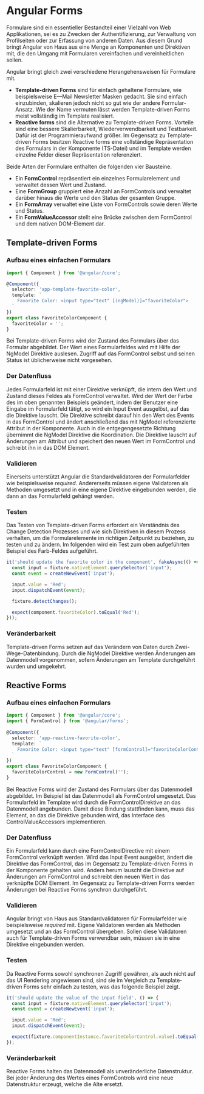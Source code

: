 # Angular Forms
Formulare sind ein essentieller Bestandteil einer Vielzahl von Web Applikationen, sei es zu Zwecken der Authentifizierung, zur Verwaltung von Profilseiten oder zur Erfassung von anderen Daten. Aus diesem Grund bringt Angular von Haus aus eine Menge an Komponenten und Direktiven mit, die den Umgang mit Formularen vereinfachen und vereinheitlichen sollen.

Angular bringt gleich zwei verschiedene Herangehensweisen für Formulare mit. 
* **Template-driven Forms** sind für einfach gehaltene Formulare, wie beispielsweise E—Mail Newsletter Masken gedacht. Sie sind einfach einzubinden, skalieren jedoch nicht so gut wie der andere Formular-Ansatz. Wie der Name vermuten lässt werden Template-driven Forms meist vollständig im Template realisiert.
* **Reactive forms** sind die Alternative zu Template-driven Forms. Vorteile sind eine bessere Skalierbarkeit, Wiederverwendbarkeit und Testbarkeit. Dafür ist der Programmieraufwand größer. Im Gegensatz zu Template-driven Forms besitzen Reactive forms eine vollständige Repräsentation des Formulars in der Komponente (TS-Datei) und im Template werden einzelne Felder dieser Repräsentation referenziert.

Beide Arten der Formulare enthalten die folgenden vier Bausteine.
* Ein **FormControl** repräsentiert ein einzelnes Formularelement und verwaltet dessen Wert und Zustand.
* Eine **FormGroup** gruppiert eine Anzahl an FormControls und verwaltet darüber hinaus die Werte und den Status der gesamten Gruppe.
* Ein **FormArray** verwaltet eine Liste von FormControls sowie deren Werte und Status.
* Ein **FormValueAccessor** stellt eine Brücke zwischen dem FormControl und dem nativen DOM-Element dar.

## Template-driven Forms
### Aufbau eines einfachen Formulars
```typescript
import { Component } from '@angular/core';

@Component({
  selector: 'app-template-favorite-color',
  template: `
    Favorite Color: <input type="text" [(ngModel)]="favoriteColor">
  `
})
export class FavoriteColorComponent {
  favoriteColor = '';
}
```
Bei Template-driven Forms wird der Zustand des Formulars über das Formular abgebildet. Der Wert eines Formularfeldes wird mit Hilfe der NgModel Direktive auslesen. Zugriff auf das FormControl selbst und seinen Status ist üblicherweise nicht vorgesehen.
### Der Datenfluss
Jedes Formularfeld ist mit einer Direktive verknüpft, die intern den Wert und Zustand dieses Feldes als FormControl verwaltet.
Wird der Wert der Farbe des im oben genannten Beispiels geändert, indem der Benutzer eine Eingabe im Formularfeld tätigt, so wird ein Input Event ausgelöst, auf das die Direktive lauscht. Die Direktive schreibt darauf hin den Wert des Events in das FormControl und ändert anschließend das mit NgModel referenzierte Attribut in der Komponente. Auch in die entgegengesetzte Richtung übernimmt die NgModel Direktive die Koordination. Die Direktive lauscht auf Änderungen am Attribut und speichert den neuen Wert im FormControl und schreibt ihn in das DOM Element.
### Validieren
Einerseits unterstützt Angular die Standardvalidatoren der Formularfelder wie beispielsweise *required*. Andererseits müssen eigene Validatoren als Methoden umgesetzt und in eine eigene Direktive eingebunden werden, die dann an das Formularfeld gehängt werden.
### Testen
Das Testen von Template-driven Forms erfordert ein Verständnis des Change Detection Prozesses und wie sich Direktiven in diesem Prozess verhalten, um die Formularelemente im richtigen Zeitpunkt zu beziehen, zu testen und zu ändern.
Im folgenden wird ein Test zum oben aufgeführten Beispiel des Farb-Feldes aufgeführt.
```typescript
it('should update the favorite color in the component', fakeAsync(() => {
  const input = fixture.nativeElement.querySelector('input');
  const event = createNewEvent('input');

  input.value = 'Red';
  input.dispatchEvent(event);

  fixture.detectChanges();

  expect(component.favoriteColor).toEqual('Red');
}));
```
### Veränderbarkeit
Template-driven Forms setzen auf das Verändern von Daten durch Zwei-Wege-Datenbindung. Durch die NgModel Direktive werden Änderungen am Datenmodell vorgenommen, sofern Änderungen am Template durchgeführt wurden und umgekehrt.

## Reactive Forms
### Aufbau eines einfachen Formulars
```typescript
import { Component } from '@angular/core';
import { FormControl } from '@angular/forms';
 
@Component({
  selector: 'app-reactive-favorite-color',
  template: `
    Favorite Color: <input type="text" [formControl]="favoriteColorControl">
  `
})
export class FavoriteColorComponent {
  favoriteColorControl = new FormControl('');
}
```
Bei Reactive Forms wird der Zustand des Formulars über das Datenmodell abgebildet. Im Beispiel ist das Datenmodell als FormControl umgesetzt. Das Formularfeld im Template wird durch die FormControlDirektive an das Datenmodell angebunden. Damit diese Bindung stattfinden kann, muss das Element, an das die Direktive gebunden wird, das Interface des ControlValueAccessors implementieren.
### Der Datenfluss
Ein Formularfeld kann durch eine FormControlDirective mit einem FormControl verknüpft werden. Wird das Input Event ausgelöst, ändert die Direktive das FormControl, das im Gegensatz zu Template-driven Forms in der Komponente gehalten wird. Anders herum lauscht die Direktive auf Änderungen am FormControl und schreibt den neuen Wert in das verknüpfte DOM Element. Im Gegensatz zu Template-driven Forms werden Änderungen bei Reactive Forms synchron durchgeführt.
### Validieren
Angular bringt von Haus aus Standardvalidatoren für Formularfelder wie beispielsweise *required* mit. Eigene Validatoren werden als Methoden umgesetzt und an das FormControl übergeben. Sollen diese Validatoren auch für Template-driven Forms verwendbar sein, müssen sie in eine Direktive eingebunden werden.
### Testen
Da Reactive Forms sowohl synchronen Zugriff gewähren, als auch nicht auf das UI Rendering angewiesen sind, sind sie im Vergleich zu Template-driven Forms sehr einfach zu testen, was das folgende Beispiel zeigt.
```typescript
it('should update the value of the input field', () => {
  const input = fixture.nativeElement.querySelector('input');
  const event = createNewEvent('input');

  input.value = 'Red';
  input.dispatchEvent(event);

  expect(fixture.componentInstance.favoriteColorControl.value).toEqual('Red');
});
```
### Veränderbarkeit
Reactive Forms halten das Datenmodell als unveränderliche Datenstruktur.  Bei jeder Änderung des Wertes eines FormControls wird eine neue Datenstruktur erzeugt, welche die Alte ersetzt.
